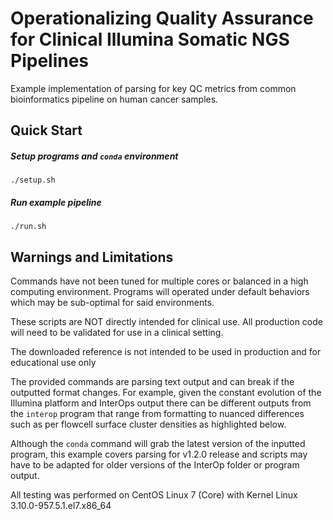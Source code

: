 # Operationalizing Quality Assurance for Clinical Illumina Somatic NGS Pipelines

Example implementation of parsing for key QC metrics from common 
bioinformatics pipeline on human cancer samples.

## Quick Start
##### Setup programs and `conda` environment
```./setup.sh```
##### Run example pipeline 
```./run.sh```

 ## Warnings and Limitations
Commands have not been tuned for multiple cores or balanced in a high 
computing environment. Programs will operated under default behaviors which 
may be sub-optimal for said environments. 

These scripts are NOT directly intended for clinical use. All 
production code will need to be validated for use in a clinical setting. 

The downloaded reference is not intended to be used in production and for 
educational use only

The provided commands are parsing text output and can break if the outputted 
format changes. For example, given the constant evolution of the Illumina 
platform and InterOps output there can be different outputs from the `interop` 
program that range from formatting to nuanced differences such as per flowcell
surface cluster densities as highlighted below.

Although the `conda` command will grab the latest version of the inputted program, 
this example covers parsing for v1.2.0 release and scripts may have to be 
adapted for older versions of the InterOp folder or program output.

All testing was performed on CentOS Linux 7 (Core) with Kernel Linux 
3.10.0-957.5.1.el7.x86_64
